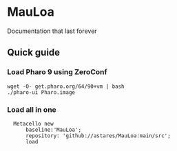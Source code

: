# MauLoa
Documentation that last forever

## Quick guide

### Load Pharo 9 using ZeroConf 

```
wget -O- get.pharo.org/64/90+vm | bash
./pharo-ui Pharo.image
```

### Load all in one

```Smalltalk
  Metacello new
      baseline:'MauLoa';
      repository: 'github://astares/MauLoa:main/src';
      load
```
